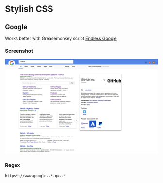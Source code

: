 # Stylish CSS

## Google 
Works better with Greasemonkey script [Endless Google](https://openuserjs.org/scripts/tumpio/Endless_Google)
### Screenshot
![Screenshot](google.png)

### Regex
```regex
https*://www.google..*.q=..*
```
